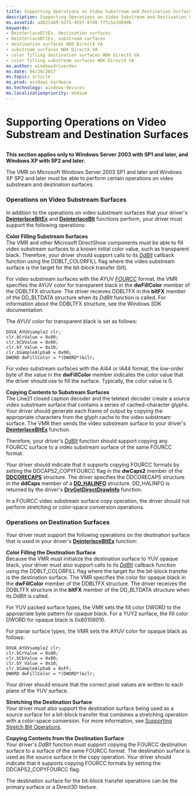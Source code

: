```yaml
---
title: Supporting Operations on Video Substream and Destination Surfaces
description: Supporting Operations on Video Substream and Destination Surfaces
ms.assetid: ad0214b9-5d75-455f-8748-ff7c5a3d89db
keywords:
- DeinterlaceBltEx, destination surfaces
- DeinterlaceBltEx, substream surfaces
- destination surfaces WDK DirectX VA
- substream surfaces WDK DirectX VA
- color filling destination surfaces WDK DirectX VA
- color filling substream surfaces WDK DirectX VA
ms.author: windowsdriverdev
ms.date: 04/20/2017
ms.topic: article
ms.prod: windows-hardware
ms.technology: windows-devices
ms.localizationpriority: medium
---
```


# Supporting Operations on Video Substream and Destination Surfaces


## <span id="ddk_supporting_operations_on_video_substream_and_destination_surfaces_"></span><span id="DDK_SUPPORTING_OPERATIONS_ON_VIDEO_SUBSTREAM_AND_DESTINATION_SURFACES_"></span>


**This section applies only to Windows Server 2003 with SP1 and later, and Windows XP with SP2 and later.**

The VMR on Microsoft Windows Server 2003 SP1 and later and Windows XP SP2 and later must be able to perform certain operations on video substream and destination surfaces.

### <span id="Operations_on_Video_Substream_Surfaces"></span><span id="operations_on_video_substream_surfaces"></span><span id="OPERATIONS_ON_VIDEO_SUBSTREAM_SURFACES"></span>Operations on Video Substream Surfaces

In addition to the operations on video substream surfaces that your driver's [**DeinterlaceBltEx**](https://msdn.microsoft.com/library/windows/hardware/ff563927) and [**DeinterlaceBlt**](https://msdn.microsoft.com/library/windows/hardware/ff563924) functions perform, your driver must support the following operations:

<span id="Color_Filling_Substream_Surfaces"></span><span id="color_filling_substream_surfaces"></span><span id="COLOR_FILLING_SUBSTREAM_SURFACES"></span>**Color Filling Substream Surfaces**  
The VMR and other Microsoft DirectShow components must be able to fill video substream surfaces to a known initial color value, such as transparent black. Therefore, your driver should support calls to its [*DdBlt*](https://msdn.microsoft.com/library/windows/hardware/ff549205) callback function using the DDBLT\_COLORFILL flag where the video substream surface is the target for the bit-block transfer (blt).

For video substream surfaces with the AYUV [*FOURCC*](https://msdn.microsoft.com/library/windows/hardware/ff556280#wdkgloss-fourcc) format, the VMR specifies the AYUV color for transparent black in the **dwFillColor** member of the DDBLTFX structure. The driver receives DDBLTFX in the **bltFX** member of the DD\_BLTDATA structure when its *DdBlt* function is called. For information about the DDBLTFX structure, see the Windows SDK documentation.

The AYUV color for transparent black is set as follows:

```
DXVA_AYUVsample2 clr; 
clr.bCrValue = 0x80;
clr.bCbValue = 0x80;
clr.bY_Value = 0x10;
clr.bSampleAlpha8 = 0x00;
DWORD dwFillColor = *(DWORD*)&clr;
```

For video substream surfaces with the AI44 or IA44 format, the low-order byte of the value in the **dwFillColor** member indicates the color value that the driver should use to fill the surface. Typically, the color value is 0.

<span id="Copying_Contents_to_Substream_Surfaces"></span><span id="copying_contents_to_substream_surfaces"></span><span id="COPYING_CONTENTS_TO_SUBSTREAM_SURFACES"></span>**Copying Contents to Substream Surfaces**  
The Line21 closed caption decoder and the teletext decoder create a source video substream surface that contains a series of cached-character glyphs. Your driver should generate each frame of output by copying the appropriate characters from the glyph cache to the video substream surface. The VMR then sends the video substream surface to your driver's [**DeinterlaceBltEx**](https://msdn.microsoft.com/library/windows/hardware/ff563927) function.

Therefore, your driver's [*DdBlt*](https://msdn.microsoft.com/library/windows/hardware/ff549205) function should support copying any FOURCC surface to a video substream surface of the same FOURCC format.

Your driver should indicate that it supports copying FOURCC formats by setting the DDCAPS2\_COPYFOURCC flag in the **dwCaps2** member of the [**DDCORECAPS**](https://msdn.microsoft.com/library/windows/hardware/ff549248) structure. The driver specifies the DDCORECAPS structure in the **ddCaps** member of a [**DD\_HALINFO**](https://msdn.microsoft.com/library/windows/hardware/ff551627) structure. DD\_HALINFO is returned by the driver's [**DrvGetDirectDrawInfo**](https://msdn.microsoft.com/library/windows/hardware/ff556229) function.

In a FOURCC video substream surface copy operation, the driver should not perform stretching or color-space conversion operations.

### <span id="Operations_on_Destination_Surfaces"></span><span id="operations_on_destination_surfaces"></span><span id="OPERATIONS_ON_DESTINATION_SURFACES"></span>Operations on Destination Surfaces

Your driver must support the following operations on the destination surface that is used in your driver's [**DeinterlaceBltEx**](https://msdn.microsoft.com/library/windows/hardware/ff563927) function:

<span id="Color_Filling_the_Destination_Surface"></span><span id="color_filling_the_destination_surface"></span><span id="COLOR_FILLING_THE_DESTINATION_SURFACE"></span>**Color Filling the Destination Surface**  
Because the VMR must initialize the destination surface to YUV opaque black, your driver must also support calls to its [*DdBlt*](https://msdn.microsoft.com/library/windows/hardware/ff549205) callback function using the DDBLT\_COLORFILL flag where the target for the bit-block transfer is the destination surface. The VMR specifies the color for opaque black in the **dwFillColor** member of the DDBLTFX structure. The driver receives the DDBLTFX structure in the **bltFX** member of the DD\_BLTDATA structure when its *DdBlt* is called.

For YUV packed surface types, the VMR sets the fill color DWORD to the appropriate byte pattern for opaque black. For a YUY2 surface, the fill color DWORD for opaque black is 0x80108010.

For planar surface types, the VMR sets the AYUV color for opaque black as follows:

```
DXVA_AYUVsample2 clr; 
clr.bCrValue = 0x80;
clr.bCbValue = 0x80;
clr.bY_Value = 0x10;
clr.bSampleAlpha8 = 0xFF;
DWORD dwFillColor = *(DWORD*)&clr;
```

Your driver should ensure that the correct pixel values are written to each plane of the YUV surface.

<span id="Stretching_the_Destination_Surface"></span><span id="stretching_the_destination_surface"></span><span id="STRETCHING_THE_DESTINATION_SURFACE"></span>**Stretching the Destination Surface**  
Your driver must also support the destination surface being used as a source surface for a bit-block transfer that combines a stretching operation with a color-space conversion. For more information, see [Supporting Stretch Blit Operations](supporting-stretch-blit-operations.md).

<span id="Copying_Contents_from_the_Destination_Surface"></span><span id="copying_contents_from_the_destination_surface"></span><span id="COPYING_CONTENTS_FROM_THE_DESTINATION_SURFACE"></span>**Copying Contents from the Destination Surface**  
Your driver's *DdBlt* function must support copying the FOURCC destination surface to a surface of the same FOURCC format. The destination surface is used as the source surface in the copy operation. Your driver should indicate that it supports copying FOURCC formats by setting the DDCAPS2\_COPYFOURCC flag.

The destination surface for the bit-block transfer operations can be the primary surface or a Direct3D texture.

 

 





